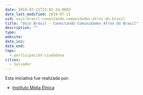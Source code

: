 ```yaml
---
date: 2019-07-21T23:02:24.000Z
date_last_modified: 2019-07-21
uid: vojo-brasil-conectando-comunidades-afros-do-brasil
title: "Vojo Brasil - Conectando Comunidades Afros Do Brasil"
description: ""
type: 
website: 
date_ini: 
date_end: 
tags:
  - participación-ciudadana
cities: 
  - Salvador
---
```


Esta iniciativa fue realizada por:

- [Instituto Mídia Étnica](/i/instituto-midia-etnica.html)
